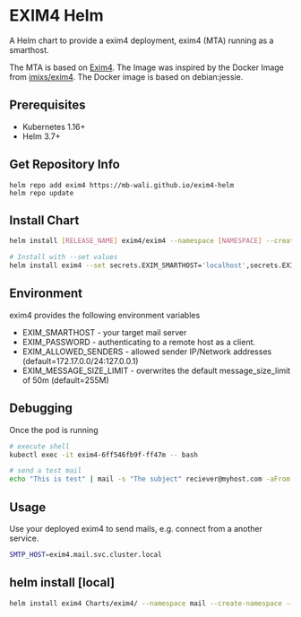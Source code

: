 # EXIM4 Helm
A Helm chart to provide a exim4 deployment, exim4 (MTA) running as a smarthost.

The MTA is based on [Exim4](https://www.exim.org/). The Image was inspired by the Docker Image from [imixs/exim4](https://hub.docker.com/r/imixs/exim4). The Docker image is based on debian:jessie.

## Prerequisites

- Kubernetes 1.16+
- Helm 3.7+

## Get Repository Info

```console
helm repo add exim4 https://mb-wali.github.io/exim4-helm
helm repo update
```

## Install Chart

```bash
helm install [RELEASE_NAME] exim4/exim4 --namespace [NAMESPACE] --create-namespace --wait

# Install with --set values
helm install exim4 --set secrets.EXIM_SMARTHOST='localhost',secrets.EXIM_PASSWORD='passw0rd',secrets.EXIM_ALLOWED_SENDERS='*' exim4/exim4 --namespace mail --create-namespace --wait
```

## Environment

exim4 provides the following environment variables

* EXIM_SMARTHOST - your target mail server 
* EXIM_PASSWORD - authenticating to a remote host as a client.
* EXIM\_ALLOWED\_SENDERS - allowed sender IP/Network addresses (default=172.17.0.0/24:127.0.0.1)
* EXIM\_MESSAGE\_SIZE\_LIMIT - overwrites the default message_size_limit of 50m (default=255M) 

## Debugging

Once the pod is running

```bash
# execute shell 
kubectl exec -it exim4-6ff546fb9f-ff47m -- bash

# send a test mail
echo "This is test" | mail -s "The subject" reciever@myhost.com -aFrom:sender@myhost.com
```

## Usage

Use your deployed exim4 to send mails, 
e.g. connect from a another service.

```bash
SMTP_HOST=exim4.mail.svc.cluster.local
```

## helm install [local]

```bash
helm install exim4 Charts/exim4/ --namespace mail --create-namespace --wait --dry-run
```
